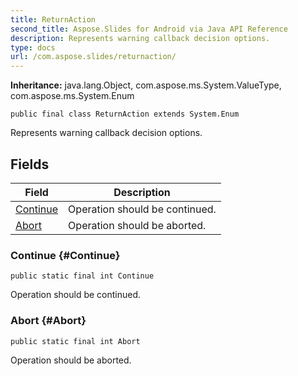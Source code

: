 ```yaml
---
title: ReturnAction
second_title: Aspose.Slides for Android via Java API Reference
description: Represents warning callback decision options.
type: docs
url: /com.aspose.slides/returnaction/
---
```

**Inheritance:**
java.lang.Object, com.aspose.ms.System.ValueType, com.aspose.ms.System.Enum
```
public final class ReturnAction extends System.Enum
```

Represents warning callback decision options.
## Fields

| Field | Description |
| --- | --- |
| [Continue](#Continue) | Operation should be continued. |
| [Abort](#Abort) | Operation should be aborted. |
### Continue {#Continue}
```
public static final int Continue
```


Operation should be continued.

### Abort {#Abort}
```
public static final int Abort
```


Operation should be aborted.


